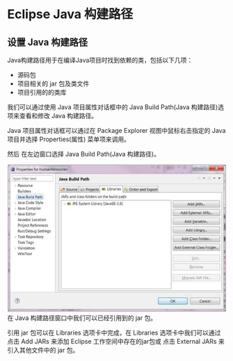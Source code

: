 # Eclipse Java 构建路径


## 设置 Java 构建路径

Java构建路径用于在编译Java项目时找到依赖的类，包括以下几项：

* 源码包
* 项目相关的 jar 包及类文件
* 项目引用的的类库

我们可以通过使用 Java 项目属性对话框中的 Java Build Path(Java 构建路径)选项来查看和修改 Java 构建路径。

Java 项目属性对话框可以通过在 Package Explorer 视图中鼠标右击指定的 Java 项目并选择 Properties(属性) 菜单项来调用。

然后 在左边窗口选择 Java Build Path(Java 构建路径)。

![1](images/1.jpg) 
在 Java 构建路径窗口中我们可以已经引用到的 jar 包。

引用 jar 包可以在 Libraries 选项卡中完成，在 Libraries 选项卡中我们可以通过点击 Add JARs 来添加 Eclipse 工作空间中存在的jar包或 点击 External JARs 来引入其他文件中的 jar 包。
